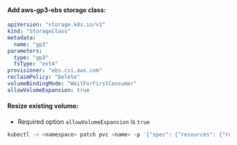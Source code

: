 #### Add aws-gp3-ebs storage class:
```yaml
apiVersion: "storage.k8s.io/v1"
kind: "StorageClass"
metadata:
  name: "gp3"
parameters:
  type: "gp3"
  fsType: "ext4"
provisioner: "ebs.csi.aws.com"
reclaimPolicy: "Delete"
volumeBindingMode: "WaitForFirstConsumer"
allowVolumeExpansion: true
```

#### Resize existing volume:
- Required option `allowVolumeExpansion` is `true`
```bash
kubectl -n <namespace> patch pvc <name> -p '{"spec": {"resources": {"requests": {"storage": "<size>"}}}}'
```
